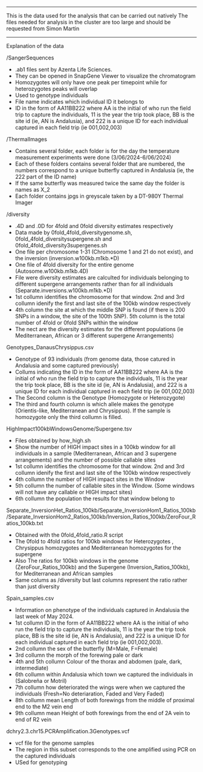 ------------------------------------------------------------------------

This is the  data used for the analysis that can be carried out natively
The files needed for analysis in the cluster are too large and should be requested from Simon Martin

------------------------------------------------------------------------

Explanation of the data

/SangerSequences
  - .ab1 files sent by Azenta Life Sciences.
  - They can be opened in SnapGene Viewer to visualize the chromatogram
  - Homozygotes will only have one peak per timepoint while for heterozygotes peaks will overlap
  - Used to genotype individuals
  - File name indicates which individual ID it belongs to
  - ID in the form of AA11BB222 where AA is the initial of who run the field trip to capture the individuals, 11 is the year the trip took place, BB is the site id (ie, AN is Andalusia), and 222 is a unique ID for each individual captured in each field trip (ie 001,002,003)

/ThermalImages
  - Contains several folder, each folder is for the day the temperature measurement experiments were done (3/06/2024-6/06/2024)
  - Each of these folders contains several folder that are numbered, the numbers correspond to a unique butterfly captured in Andalusia (ie, the 222 part of the ID name)
  - If the same butterfly was measured twice the same day the folder is names as X_2
  - Each folder contains jpgs in greyscale taken by a DT-980Y Thermal Imager

/diversity
  - .4D and .0D for 4fold and 0fold diversity estimates respectively
  - Data made by 0fold_4fold_diversitygenome.sh, 0fold_4fold_diversitysupergene.sh and 0fold_4fold_diversity3supergenes.sh
  - One file per chromosome 1-31 (Chromosome 1 and 21 do not exist), and the inversion (inversion.w100kb.m1kb.*D) 
  - One file of 4fold diversity for the entire genome (Autosome.w100kb.m1kb.4D)
  - File were diversity estimates are calculted for individuals belonging to different supergene arrangements rather than for all individuals (Separate.inversions.w100kb.m1kb.*D)
  - 1st collumn identifies the chromosome for that window. 2nd and 3rd collumn idenify the first and last site of the 100kb window respectively
  - 4th column the site at which the middle SNP is found (if there is 200 SNPs in a window, the site of the 100th SNP). 5th column is the total number of 4fold or 0fold SNPs within the window
  - The nect are the diversity estimates for the different populations (ie Mediterranean, African or 3 different supergene Arrangements)

Genotypes_DanausChrysippus.csv
  - Genotype of 93 individuals (from genome data, those catured in Andalusia and some captured previously)
  - Collums indicating the ID in the form of AA11BB222 where AA is the initial of who run the field trip to capture the individuals, 11 is the year the trip took place, BB is the site id (ie, AN is Andalusia), and 222 is a unique ID for each individual captured in each field trip (ie 001,002,003)
  - The Second column is the Genotype (Homozygote or Heterozygote)
  - The third and fourth column is which allele makes the genotype (Orientis-like, Mediterranean and Chrysippus). If the sample is homozygote only the third collumn is filled.

HighImpact100kbWindowsGenome/Supergene.tsv
  - Files obtained by how_high.sh
  - Show the number of HIGH impact sites in a 100kb window for all individuals in a sample (Mediterranean, African and 3 supergene arrangements) and the number of possible callable sites
- 1st collumn identifies the chromosome for that window. 2nd and 3rd collumn idenify the first and last site of the 100kb window respectively
- 4th collumn the number of HIGH impact sites in the Window
- 5th collumn the number of callable sites in the Window. (Some windows will not have any callable or HIGH impact sites)
- 6th collumn the population the results for that window belong to

Separate_InversionHet_Ratios_100kb/Separate_InversionHom1_Ratios_100kb/Separate_InversionHom2_Ratios_100kb/Inversion_Ratios_100kb/ZeroFour_Ratios_100kb.txt
  - Obtained with the 0fold_4fold_ratio.R script
  - The 0fold to 4fold ratios for 100kb windows for Heterozygotes , Chrysippus homozygotes and Mediterranean homozygotes for the supergene
  - Also The ratios for 100kb windows in the genome (ZeroFour_Ratios_100kb) and the Supergene (Inversion_Ratios_100kb), for Mediterranean and African samples
  - Same colums as /diversity but last columns represent the ratio rather than just diversity

Spain_samples.csv
  - Information on phenotype of the individuals captured in Andalusia the last week of May 2024.
  - 1st collumn ID in the form of AA11BB222 where AA is the initial of who run the field trip to capture the individuals, 11 is the year the trip took place, BB is the site id (ie, AN is Andalusia), and 222 is a unique ID for each individual captured in each field trip (ie 001,002,003).
  - 2nd collumn the sex of the butterfly (M=Male, F=Female)
  - 3rd collumn the morph of the forewing pale or dark
  - 4th and 5th collumn Colour of the thorax and abdomen (pale, dark, intermediate)
  - 6th collumn within Andalusia which town we captured the individuals in (Salobreña or Motril)
  - 7th collumn how deteriorated the wings were when we captured the individuals (Fresh=No deteriaration, Faded and Very Faded)
  - 8th collumn mean Length of both forewings from the middle of proximal end to the M2 vein end
  - 9th collumn  mean Height of both forewings from the end of 2A vein to end of R2 vein

dchry2.3.chr15.PCRAmplification.3Genotypes.vcf
  - vcf file for the genome samples
  - The region in this subset corresponds to the one amplified using PCR on the captured individuals
  - USed for genotyping

